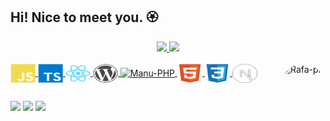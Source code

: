 ## Hi! Nice to meet you. :rosette:

<div align="center">
  <a href="https://github.com/emanupires">
  <img height="180em" src="https://github-readme-stats.vercel.app/api?username=emanupires&show_icons=true&theme=radical&include_all_commits=true&count_private=true"/>
  <img height="180em" src="https://github-readme-stats.vercel.app/api/top-langs/?username=emanupires&layout=compact&langs_count=7&theme=radical"/>
</div>

<div style="display: inline_block"><br>
  <img align="center" alt="Manu-Js" height="30" width="40" src="https://raw.githubusercontent.com/devicons/devicon/master/icons/javascript/javascript-plain.svg">
  <img align="center" alt="Manu-Ts" height="30" width="40" src="https://raw.githubusercontent.com/devicons/devicon/master/icons/typescript/typescript-plain.svg">
  <img align="center" alt="Manu-React" height="30" width="40" src="https://raw.githubusercontent.com/devicons/devicon/master/icons/react/react-original.svg">
  <img align="center" alt="Manu-Wordpress" height="30" width="40" src="https://raw.githubusercontent.com/devicons/devicon/master/icons/wordpress/wordpress-plain.svg">
  <img align="center" alt="Manu-PHP" height="30" width="40" src="https://cdn.jsdelivr.net/gh/devicons/devicon/icons/php/php-plain.svg">
  <img align="center" alt="Manu-HTML" height="30" width="40" src="https://raw.githubusercontent.com/devicons/devicon/master/icons/html5/html5-original.svg">
  <img align="center" alt="Manu-CSS" height="30" width="40" src="https://raw.githubusercontent.com/devicons/devicon/master/icons/css3/css3-original.svg">
   <img align="center" alt="Manu-Next" height="30" width="40" src="https://raw.githubusercontent.com/devicons/devicon/master/icons/nextjs/nextjs-line.svg">
  <img align="right" alt="Rafa-pic" height="150" style="border-radius:50px;" src="https://img.freepik.com/fotos-premium/gato-trabalhando-no-computador-foto-engracada-de-patas-de-gato-digitando-ou-pressionando-botoes-em-um-teclado-de-laptop_265657-60.jpg?w=740">  
</div>

##


<div> 
  <a href="https://instagram.com/emanupires_" target="_blank"><img src="https://img.shields.io/badge/-Instagram-%23E4405F?style=for-the-badge&logo=instagram&logoColor=white" target="_blank"></a>
  <a href = "mailto:emanuelepires2000@gmail.com"><img src="https://img.shields.io/badge/-Gmail-%23333?style=for-the-badge&logo=gmail&logoColor=white" target="_blank"></a>
  <a href="https://www.linkedin.com/in/emanuele-pires/](https://www.linkedin.com/in/emanuele-pires-893964368/)" target="_blank"><img src="https://img.shields.io/badge/-LinkedIn-%230077B5?style=for-the-badge&logo=linkedin&logoColor=white" target="_blank"></a>
</div>
